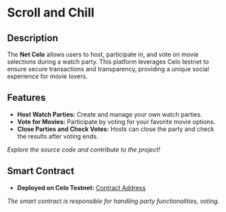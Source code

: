# Scroll and Chill

## Description

The **Net Celo** allows users to host, participate in, and vote on movie selections during a watch party. This platform leverages Celo testnet to ensure secure transactions and transparency, providing a unique social experience for movie lovers.

## Features

- **Host Watch Parties:** Create and manage your own watch parties.
- **Vote for Movies:** Participate by voting for your favorite movie options.
- **Close Parties and Check Votes:** Hosts can close the party and check the results after voting ends.

_Explore the source code and contribute to the project!_

## Smart Contract

- **Deployed on Celo Testnet:** [Contract Address](0xfc0A6fdE7bb60528f282D3E47911AB9c55a5cA6C)

_The smart contract is responsible for handling party functionalities, voting._
